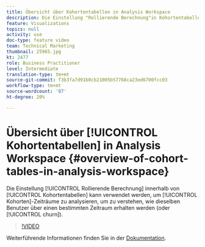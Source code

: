 ```yaml
---
title: Übersicht über Kohortentabellen in Analysis Workspace
description: Die Einstellung "Rollierende Berechnung"in Kohortentabellen kann verwendet werden, um Kohorten über einen bestimmten Zeitraum zu analysieren, um zu verstehen, wie die gleichen Benutzer über einen bestimmten Zeitraum erhalten (oder gekürzt) werden.
feature: Visualizations
topics: null
activity: use
doc-type: feature video
team: Technical Marketing
thumbnail: 25965.jpg
kt: 2477
role: Business Practitioner
level: Intermediate
translation-type: tm+mt
source-git-commit: f3b3fa7d91b0cb21005b57768ca23ed6700fcc03
workflow-type: tm+mt
source-wordcount: '87'
ht-degree: 20%

---
```



# Übersicht über [!UICONTROL Kohortentabellen] in Analysis Workspace {#overview-of-cohort-tables-in-analysis-workspace}

Die Einstellung [!UICONTROL Rollierende Berechnung] innerhalb von [!UICONTROL Kohortentabellen] kann verwendet werden, um [!UICONTROL Kohorten]-Zeiträume zu analysieren, um zu verstehen, wie dieselben Benutzer über einen bestimmten Zeitraum erhalten werden (oder [!UICONTROL churn]).

>[!VIDEO](https://video.tv.adobe.com/v/25965/?quality=12)

Weiterführende Informationen finden Sie in der [Dokumentation](https://marketing.adobe.com/resources/help/de_DE/analytics/analysis-workspace/cohort_analysis.html).
